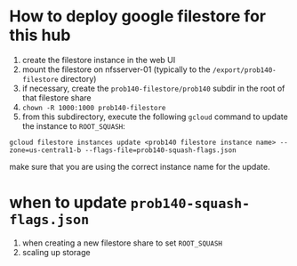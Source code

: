 # How to deploy google filestore for this hub

1. create the filestore instance in the web UI
2. mount the filestore on nfsserver-01 (typically to the `/export/prob140-filestore` directory)
3. if necessary, create the `prob140-filestore/prob140` subdir in the root of that filestore share
4. `chown -R 1000:1000 prob140-filestore`
5. from this subdirectory, execute the following `gcloud` command to update the instance to `ROOT_SQUASH`:
```
gcloud filestore instances update <prob140 filestore instance name> --zone=us-central1-b --flags-file=prob140-squash-flags.json
```

make sure that you are using the correct instance name for the update.

# when to update `prob140-squash-flags.json`

1. when creating a new filestore share to set `ROOT_SQUASH`
2. scaling up storage
